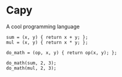 # Capy

A cool programming language

```
sum = (x, y) { return x + y; };
mul = (x, y) { return x * y; };

do_math = (op, x, y) { return op(x, y); };

do_math(sum, 2, 3);
do_math(mul, 2, 3);
```